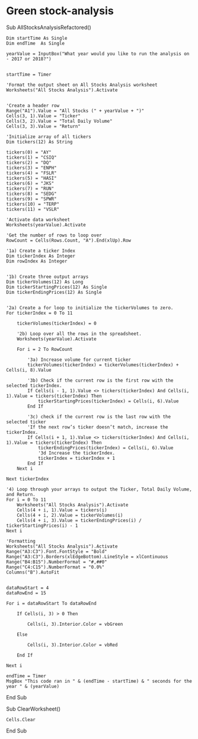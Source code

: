 # Green stock-analysis

Sub AllStocksAnalysisRefactored()

    Dim startTime As Single
    Dim endTime  As Single
    
    yearValue = InputBox("What year would you like to run the analysis on - 2017 or 2018?")
    
    
    startTime = Timer
    
    'Format the output sheet on All Stocks Analysis worksheet
    Worksheets("All Stocks Analysis").Activate

    
    'Create a header row
    Range("A1").Value = "All Stocks (" + yearValue + ")"
    Cells(3, 1).Value = "Ticker"
    Cells(3, 2).Value = "Total Daily Volume"
    Cells(3, 3).Value = "Return"

    'Initialize array of all tickers
    Dim tickers(12) As String
    
    tickers(0) = "AY"
    tickers(1) = "CSIQ"
    tickers(2) = "DQ"
    tickers(3) = "ENPH"
    tickers(4) = "FSLR"
    tickers(5) = "HASI"
    tickers(6) = "JKS"
    tickers(7) = "RUN"
    tickers(8) = "SEDG"
    tickers(9) = "SPWR"
    tickers(10) = "TERP"
    tickers(11) = "VSLR"
    
    'Activate data worksheet
    Worksheets(yearValue).Activate
    
    'Get the number of rows to loop over
    RowCount = Cells(Rows.Count, "A").End(xlUp).Row
    
    '1a) Create a ticker Index
    Dim tickerIndex As Integer
    Dim rowIndex As Integer


    '1b) Create three output arrays
    Dim tickerVolumes(12) As Long
    Dim tickerStartingPrices(12) As Single
    Dim tickerEndingPrices(12) As Single

            
    '2a) Create a for loop to initialize the tickerVolumes to zero.
    For tickerIndex = 0 To 11
    
        tickerVolumes(tickerIndex) = 0
    
        '2b) Loop over all the rows in the spreadsheet.
        Worksheets(yearValue).Activate
        
        For i = 2 To RowCount
        
            '3a) Increase volume for current ticker
            tickerVolumes(tickerIndex) = tickerVolumes(tickerIndex) + Cells(i, 8).Value
            
            '3b) Check if the current row is the first row with the selected tickerIndex.
            If Cells(i - 1, 1).Value <> tickers(tickerIndex) And Cells(i, 1).Value = tickers(tickerIndex) Then
                tickerStartingPrices(tickerIndex) = Cells(i, 6).Value
            End If
            
            '3c) check if the current row is the last row with the selected ticker
            'If the next row’s ticker doesn’t match, increase the tickerIndex.
            If Cells(i + 1, 1).Value <> tickers(tickerIndex) And Cells(i, 1).Value = tickers(tickerIndex) Then
                tickerEndingPrices(tickerIndex) = Cells(i, 6).Value
                '3d Increase the tickerIndex.
                tickerIndex = tickerIndex + 1
            End If
        Next i
        
    Next tickerIndex
    
    '4) Loop through your arrays to output the Ticker, Total Daily Volume, and Return.
    For i = 0 To 11
        Worksheets("All Stocks Analysis").Activate
        Cells(4 + i, 1).Value = tickers(i)
        Cells(4 + i, 2).Value = tickerVolumes(i)
        Cells(4 + i, 3).Value = tickerEndingPrices(i) / tickerStartingPrices(i) - 1
    Next i
    
    'Formatting
    Worksheets("All Stocks Analysis").Activate
    Range("A3:C3").Font.FontStyle = "Bold"
    Range("A3:C3").Borders(xlEdgeBottom).LineStyle = xlContinuous
    Range("B4:B15").NumberFormat = "#,##0"
    Range("C4:C15").NumberFormat = "0.0%"
    Columns("B").AutoFit


    dataRowStart = 4
    dataRowEnd = 15

    For i = dataRowStart To dataRowEnd

        If Cells(i, 3) > 0 Then

            Cells(i, 3).Interior.Color = vbGreen

        Else

            Cells(i, 3).Interior.Color = vbRed

        End If

    Next i

    endTime = Timer
    MsgBox "This code ran in " & (endTime - startTime) & " seconds for the year " & (yearValue)

End Sub



Sub ClearWorksheet()

    Cells.Clear

End Sub



